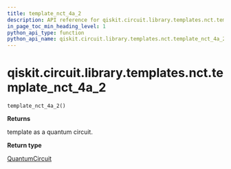 ```yaml
---
title: template_nct_4a_2
description: API reference for qiskit.circuit.library.templates.nct.template_nct_4a_2
in_page_toc_min_heading_level: 1
python_api_type: function
python_api_name: qiskit.circuit.library.templates.nct.template_nct_4a_2
---
```


# qiskit.circuit.library.templates.nct.template\_nct\_4a\_2

<span id="qiskit.circuit.library.templates.nct.template_nct_4a_2" />

`template_nct_4a_2()`

**Returns**

template as a quantum circuit.

**Return type**

[QuantumCircuit](qiskit.circuit.QuantumCircuit "qiskit.circuit.QuantumCircuit")

